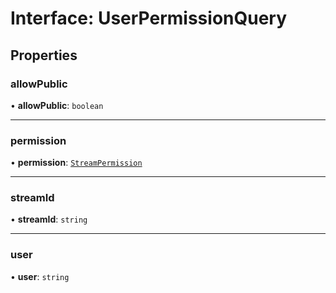 # Interface: UserPermissionQuery

## Properties

### allowPublic

• **allowPublic**: `boolean`

___

### permission

• **permission**: [`StreamPermission`](../enums/StreamPermission.md)

___

### streamId

• **streamId**: `string`

___

### user

• **user**: `string`

